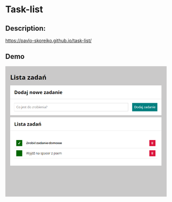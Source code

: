 # Task-list

## Description:

https://pavlo-skoreiko.github.io/task-list/

## Demo
![screenshot of task list page](https://github.com/Pavlo-Skoreiko/task-list/blob/07889d48c2436cebc9b02fca7a8b2a7c8f47a090/images/scrnli_26-12-2022.png)
